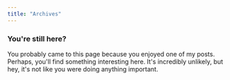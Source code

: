 ```yaml
---
title: "Archives"
---
```


### You're still here?

You probably came to this page because you enjoyed one of my posts. Perhaps, you'll find something interesting here. It's incredibly unlikely, but hey, it's not like you were doing anything important.